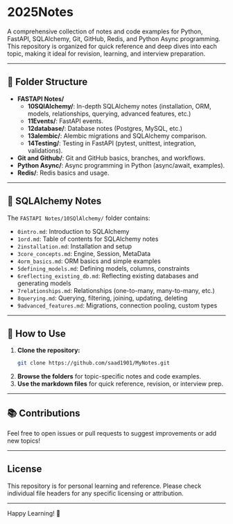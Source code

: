 # 2025Notes

A comprehensive collection of notes and code examples for Python, FastAPI, SQLAlchemy, Git, GitHub, Redis, and Python Async programming. This repository is organized for quick reference and deep dives into each topic, making it ideal for revision, learning, and interview preparation.

---

## 📁 Folder Structure

- **FASTAPI Notes/**
  - **10SQlAlchemy/**: In-depth SQLAlchemy notes (installation, ORM, models, relationships, querying, advanced features, etc.)
  - **11Events/**: FastAPI events.
  - **12database/**: Database notes (Postgres, MySQL, etc.)
  - **13alembic/**: Alembic migrations and SQLAlchemy comparison.
  - **14Testing/**: Testing in FastAPI (pytest, unittest, integration, validations).
- **Git and Github/**: Git and GitHub basics, branches, and workflows.
- **Python Async/**: Async programming in Python (async/await, examples).
- **Redis/**: Redis basics and usage.

---

## 📝 SQLAlchemy Notes

The `FASTAPI Notes/10SQlAlchemy/` folder contains:
- `0intro.md`: Introduction to SQLAlchemy
- `1ord.md`: Table of contents for SQLAlchemy notes
- `2installation.md`: Installation and setup
- `3core_concepts.md`: Engine, Session, MetaData
- `4orm_basics.md`: ORM basics and simple examples
- `5defining_models.md`: Defining models, columns, constraints
- `6reflecting_existing_db.md`: Reflecting existing databases and generating models
- `7relationships.md`: Relationships (one-to-many, many-to-many, etc.)
- `8querying.md`: Querying, filtering, joining, updating, deleting
- `9advanced_features.md`: Migrations, connection pooling, custom types

---

## 🚀 How to Use

1. **Clone the repository:**
   ```bash
   git clone https://github.com/saad1901/MyNotes.git
   ```
2. **Browse the folders** for topic-specific notes and code examples.
3. **Use the markdown files** for quick reference, revision, or interview prep.

---

## 📚 Contributions

Feel free to open issues or pull requests to suggest improvements or add new topics!

---

## License

This repository is for personal learning and reference. Please check individual file headers for any specific licensing or attribution.

---

Happy Learning! 🚀